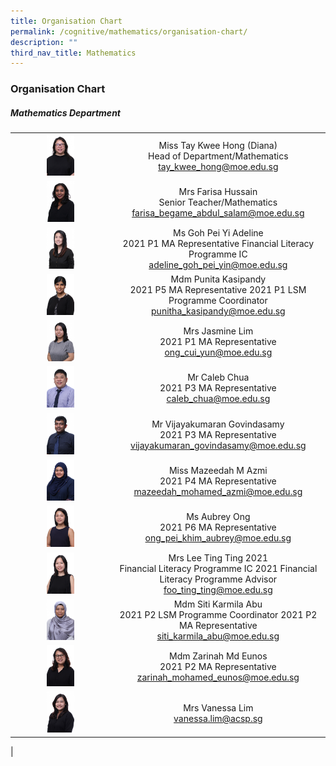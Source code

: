 ```yaml
---
title: Organisation Chart
permalink: /cognitive/mathematics/organisation-chart/
description: ""
third_nav_title: Mathematics
---
```

### **Organisation Chart**

##### **Mathematics Department**

|  |  |
|:---:|:---:|
| <img src="/images/math1.jpg" style="width:30%"> | Miss Tay Kwee Hong (Diana) <br> Head of Department/Mathematics <br> [tay_kwee_hong@moe.edu.sg](mailto:tay_kwee_hong@moe.edu.sg) |
| <img src="/images/math2.jpg" style="width:30%"> |  Mrs Farisa Hussain <br> Senior Teacher/Mathematics <br>  [farisa_begame_abdul_salam@moe.edu.sg](mailto:farisa_begame_abdul_salam@moe.edu.sg) |
| <img src="/images/math3.jpg" style="width:30%"> |  Ms  Goh Pei Yi Adeline <br> 2021 P1 MA Representative Financial Literacy Programme IC <br> [adeline_goh_pei_yin@moe.edu.sg](mailto:adeline_goh_pei_yin@moe.edu.sg) |
| <img src="/images/math4.jpg" style="width:30%"> |  Mdm Punita Kasipandy <br> 2021  P5 MA Representative  2021 P1 LSM Programme Coordinator <br> [punitha_kasipandy@moe.edu.sg](mailto:punitha_kasipandy@moe.edu.sg) |
| <img src="/images/math5.jpg" style="width:30%"> | Mrs Jasmine Lim <br> 2021 P1 MA Representative <br>     [ong_cui_yun@moe.edu.sg](mailto:ong_cui_yun@moe.edu.sg) |
| <img src="/images/math6.jpg" style="width:30%"> |  Mr Caleb Chua <br> 2021 P3 MA Representative <br> [caleb_chua@moe.edu.sg](mailto:caleb_chua@moe.edu.sg) |
| <img src="/images/math7.jpg" style="width:30%"> |  Mr Vijayakumaran Govindasamy <br> 2021 P3 MA Representative <br>    [vijayakumaran_govindasamy@moe.edu.sg](mailto:vijayakumaran_govindasamy@moe.edu.sg) |
| <img src="/images/math8.jpg" style="width:30%"> |  Miss Mazeedah M Azmi <br> 2021 P4 MA Representative <br>  [mazeedah_mohamed_azmi@moe.edu.sg](mailto:mazeedah_mohamed_azmi@moe.edu.sg)  |
| <img src="/images/math9.jpg" style="width:30%"> |  Ms  Aubrey Ong <br> 2021 P6 MA Representative <br> [ong_pei_khim_aubrey@moe.edu.sg](mailto:ong_pei_khim_aubrey@moe.edu.sg) |
| <img src="/images/math10.jpg" style="width:30%"> | Mrs Lee Ting Ting 2021 <br> Financial Literacy Programme IC  2021 Financial Literacy Programme Advisor <br> [foo_ting_ting@moe.edu.sg](mailto:foo_ting_ting@moe.edu.sg)  |
| <img src="/images/math11.jpg" style="width:30%"> | Mdm Siti Karmila Abu <br> 2021 P2 LSM Programme  Coordinator 2021 P2 MA Representative <br>  [siti_karmila_abu@moe.edu.sg](mailto:siti_karmila_abu@moe.edu.sg)   |
| <img src="/images/math12.jpg" style="width:30%"> |  Mdm Zarinah Md Eunos <br> 2021 P2 MA Representative <br> [zarinah_mohamed_eunos@moe.edu.sg](mailto:zarinah_mohamed_eunos@moe.edu.sg) |
| <img src="/images/math13.jpg" style="width:30%"> |   Mrs Vanessa Lim <br> [vanessa.lim@acsp.sg](mailto:vanessa.lim@acsp.sg) |
|